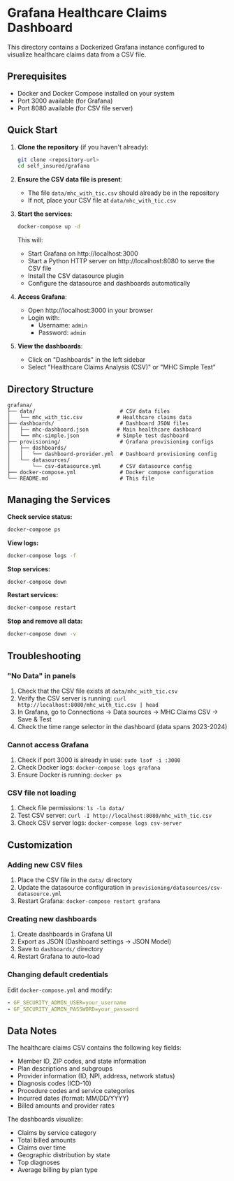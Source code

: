 # Grafana Healthcare Claims Dashboard

This directory contains a Dockerized Grafana instance configured to visualize healthcare claims data from a CSV file.

## Prerequisites

- Docker and Docker Compose installed on your system
- Port 3000 available (for Grafana)
- Port 8080 available (for CSV file server)

## Quick Start

1. **Clone the repository** (if you haven't already):
   ```bash
   git clone <repository-url>
   cd self_insured/grafana
   ```

2. **Ensure the CSV data file is present**:
   - The file `data/mhc_with_tic.csv` should already be in the repository
   - If not, place your CSV file at `data/mhc_with_tic.csv`

3. **Start the services**:
   ```bash
   docker-compose up -d
   ```

   This will:
   - Start Grafana on http://localhost:3000
   - Start a Python HTTP server on http://localhost:8080 to serve the CSV file
   - Install the CSV datasource plugin
   - Configure the datasource and dashboards automatically

4. **Access Grafana**:
   - Open http://localhost:3000 in your browser
   - Login with:
     - Username: `admin`
     - Password: `admin`

5. **View the dashboards**:
   - Click on "Dashboards" in the left sidebar
   - Select "Healthcare Claims Analysis (CSV)" or "MHC Simple Test"

## Directory Structure

```
grafana/
├── data/                           # CSV data files
│   └── mhc_with_tic.csv           # Healthcare claims data
├── dashboards/                     # Dashboard JSON files
│   ├── mhc-dashboard.json         # Main healthcare dashboard
│   └── mhc-simple.json            # Simple test dashboard
├── provisioning/                   # Grafana provisioning configs
│   ├── dashboards/
│   │   └── dashboard-provider.yml  # Dashboard provisioning config
│   └── datasources/
│       └── csv-datasource.yml      # CSV datasource config
├── docker-compose.yml              # Docker compose configuration
└── README.md                       # This file
```

## Managing the Services

**Check service status:**
```bash
docker-compose ps
```

**View logs:**
```bash
docker-compose logs -f
```

**Stop services:**
```bash
docker-compose down
```

**Restart services:**
```bash
docker-compose restart
```

**Stop and remove all data:**
```bash
docker-compose down -v
```

## Troubleshooting

### "No Data" in panels
1. Check that the CSV file exists at `data/mhc_with_tic.csv`
2. Verify the CSV server is running: `curl http://localhost:8080/mhc_with_tic.csv | head`
3. In Grafana, go to Connections → Data sources → MHC Claims CSV → Save & Test
4. Check the time range selector in the dashboard (data spans 2023-2024)

### Cannot access Grafana
1. Check if port 3000 is already in use: `sudo lsof -i :3000`
2. Check Docker logs: `docker-compose logs grafana`
3. Ensure Docker is running: `docker ps`

### CSV file not loading
1. Check file permissions: `ls -la data/`
2. Test CSV server: `curl -I http://localhost:8080/mhc_with_tic.csv`
3. Check CSV server logs: `docker-compose logs csv-server`

## Customization

### Adding new CSV files
1. Place the CSV file in the `data/` directory
2. Update the datasource configuration in `provisioning/datasources/csv-datasource.yml`
3. Restart Grafana: `docker-compose restart grafana`

### Creating new dashboards
1. Create dashboards in Grafana UI
2. Export as JSON (Dashboard settings → JSON Model)
3. Save to `dashboards/` directory
4. Restart Grafana to auto-load

### Changing default credentials
Edit `docker-compose.yml` and modify:
```yaml
- GF_SECURITY_ADMIN_USER=your_username
- GF_SECURITY_ADMIN_PASSWORD=your_password
```

## Data Notes

The healthcare claims CSV contains the following key fields:
- Member ID, ZIP codes, and state information
- Plan descriptions and subgroups
- Provider information (ID, NPI, address, network status)
- Diagnosis codes (ICD-10)
- Procedure codes and service categories
- Incurred dates (format: MM/DD/YYYY)
- Billed amounts and provider rates

The dashboards visualize:
- Claims by service category
- Total billed amounts
- Claims over time
- Geographic distribution by state
- Top diagnoses
- Average billing by plan type